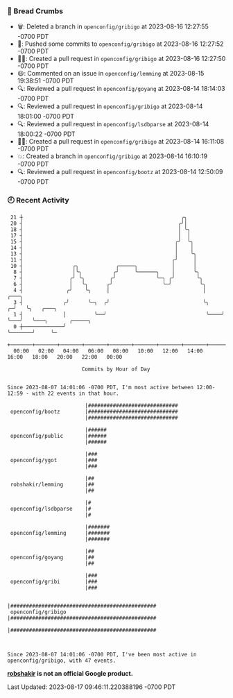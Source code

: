 ### 🍞 Bread Crumbs

 * 🗑: Deleted a branch in `openconfig/gribigo` at 2023-08-16 12:27:55 -0700 PDT
 * 🚢: Pushed some commits to `openconfig/gribigo` at 2023-08-16 12:27:52 -0700 PDT
 * ✍🏼: Created a pull request in `openconfig/gribigo` at 2023-08-16 12:27:50 -0700 PDT
 * 😃: Commented on an issue in `openconfig/lemming` at 2023-08-15 19:38:51 -0700 PDT
 * 🔍: Reviewed a pull request in  `openconfig/goyang` at 2023-08-14 18:14:03 -0700 PDT
 * 🔍: Reviewed a pull request in  `openconfig/gribigo` at 2023-08-14 18:01:00 -0700 PDT
 * 🔍: Reviewed a pull request in  `openconfig/lsdbparse` at 2023-08-14 18:00:22 -0700 PDT
 * ✍🏼: Created a pull request in `openconfig/gribigo` at 2023-08-14 16:11:08 -0700 PDT
 * 💥: Created a branch in `openconfig/gribigo` at 2023-08-14 16:10:19 -0700 PDT
 * 🔍: Reviewed a pull request in  `openconfig/bootz` at 2023-08-14 12:50:09 -0700 PDT

### 🕘 Recent Activity
```
 21 ┼                                                   ╭╮
 20 ┤                                                  ╭╯│
 18 ┤                                                  │ ╰╮
 17 ┤                                                  │  │
 15 ┤                                                 ╭╯  ╰╮
 14 ┤                                                 │    │
 13 ┤                                                 │    ╰╮
 11 ┤                                                ╭╯     │
 10 ┤                ╭╮            ╭─────╮           │      │
  8 ┤                │╰╮          ╭╯     ╰──────╮    │      ╰╮
  7 ┤               ╭╯ ╰╮        ╭╯             ╰─╮ ╭╯       ╰╮
  6 ┤               │   ╰╮      ╭╯                ╰─╯         ╰╮
  4 ┤              ╭╯    ╰╮     │                              │       ╭───╮
  3 ┤             ╭╯      ╰─╮  ╭╯                              ╰╮    ╭─╯   ╰╮   ╭───╮
  1 ┤             │         ╰──╯                                ╰────╯      ╰───╯   ╰───╮       ╭─────╮
  0 ┼─────────────╯                                                                     ╰───────╯     ╰─
    +───────+───────+───────+───────+───────+───────+───────+───────+───────+───────+───────+───────+────
  00:00   02:00   04:00   06:00   08:00   10:00   12:00   14:00   16:00   18:00   20:00   22:00   00:00   

						Commits by Hour of Day


Since 2023-08-07 14:01:06 -0700 PDT, I'm most active between 12:00-12:59 - with 22 events in that hour.

```



```
                         |#############################
 openconfig/bootz        |#############################
                         |#############################

                         |######
 openconfig/public       |######
                         |######

                         |###
 openconfig/ygot         |###
                         |###

                         |##
 robshakir/lemming       |##
                         |##

                         |#
 openconfig/lsdbparse    |#
                         |#

                         |#######
 openconfig/lemming      |#######
                         |#######

                         |##
 openconfig/goyang       |##
                         |##

                         |###
 openconfig/gribi        |###
                         |###

                         |###############################################
 openconfig/gribigo      |###############################################
                         |###############################################



Since 2023-08-07 14:01:06 -0700 PDT, I've been most active in openconfig/gribigo, with 47 events.

```
**[robshakir](mailto:robjs@google.com) is not an official Google product.**  


Last Updated: 2023-08-17 09:46:11.220388196 -0700 PDT
